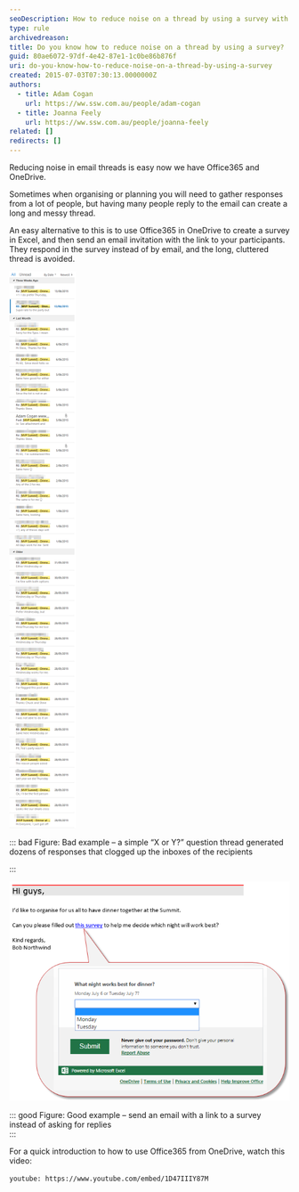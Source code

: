 ```yaml
---
seoDescription: How to reduce noise on a thread by using a survey with Office365 and OneDrive.
type: rule
archivedreason:
title: Do you know how to reduce noise on a thread by using a survey?
guid: 80ae6072-97df-4e42-87e1-1c0be86b876f
uri: do-you-know-how-to-reduce-noise-on-a-thread-by-using-a-survey
created: 2015-07-03T07:30:13.0000000Z
authors:
  - title: Adam Cogan
    url: https://ww.ssw.com.au/people/adam-cogan
  - title: Joanna Feely
    url: https://ww.ssw.com.au/people/joanna-feely
related: []
redirects: []
---
```


Reducing noise in email threads is easy now we have Office365 and OneDrive.

<!--endintro-->

Sometimes when organising or planning you will need to gather responses from a lot of people, but having many people reply to the email can create a long and messy thread.

An easy alternative to this is to use Office365 in OneDrive to create a survey in Excel, and then send an email invitation with the link to your participants. They respond in the survey instead of by email, and the long, cluttered thread is avoided.

![](Bad-Example-too-many-emails.png)

::: bad
Figure: Bad example – a simple “X or Y?” question thread generated dozens of responses that clogged up the inboxes of the recipients

:::

![](Good-Example-Invite-to-Survey.png)

::: good
Figure: Good example – send an email with a link to a survey instead of asking for replies  
:::

For a quick introduction to how to use Office365 from OneDrive, watch this video:

`youtube: https://www.youtube.com/embed/1D47IIIY87M`
